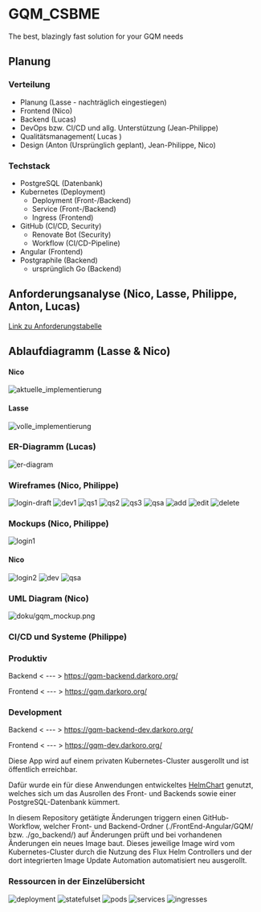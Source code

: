 # GQM_CSBME
The best, blazingly fast solution for your GQM needs

## Planung
### Verteilung
- Planung (Lasse - nachträglich eingestiegen)
- Frontend (Nico)
- Backend (Lucas)
- DevOps bzw. CI/CD und allg. Unterstützung (Jean-Philippe)
- Qualitätsmanagement( Lucas )
- Design (Anton (Ursprünglich geplant), Jean-Philippe, Nico)

### Techstack
- PostgreSQL (Datenbank) 
- Kubernetes (Deployment)
  - Deployment (Front-/Backend)
  - Service (Front-/Backend)
  - Ingress (Frontend)
- GitHub (CI/CD, Security)
  - Renovate Bot (Security)
  - Workflow (CI/CD-Pipeline)
- Angular (Frontend)
- Postgraphile (Backend)
  - ursprünglich Go (Backend)

## Anforderungsanalyse (Nico, Lasse, Philippe, Anton, Lucas)
[Link zu Anforderungstabelle](doku/userstories.ods)

## Ablaufdiagramm (Lasse & Nico)
#### Nico
![aktuelle_implementierung](doku/Ablaufdiagramme/current_implementation.png)

#### Lasse
![volle_implementierung](doku/Ablaufdiagramme/full_program.png)

### ER-Diagramm (Lucas)
![er-diagram](doku/Datenbank/ERD.png)

### Wireframes (Nico, Philippe)
![login-draft](doku/Wireframes/login_first-draft.png)
![dev1](doku/Wireframes/dev_unselected-goal.png)
![qs1](doku/Wireframes/qs_selected-goal.png)
![qs2](doku/Wireframes/qs_selected-question.png)
![qs3](doku/Wireframes/gqm_qs_all-selected.png)
![qsa](doku/Wireframes/gqm_qsa.png)
![add](doku/Wireframes/add_gqm.png)
![edit](doku/Wireframes/edit_gqm.png)
![delete](doku/Wireframes/delete_gqm.png)

### Mockups (Nico, Philippe)
![login1](doku/Mockups/login_first-draft.png)

#### Nico
![login2](doku/Mockups/login_final.png)
![dev](doku/Mockups/gqm_dev.png)
![qsa](doku/Mockups/gqm_qsa.png)

### UML Diagram (Nico)
![doku/gqm_mockup.png](doku/UML/UML_gqm.png)

### CI/CD und Systeme (Philippe)
### Produktiv
Backend < --- > https://gqm-backend.darkoro.org/

Frontend < --- > https://gqm.darkoro.org/

### Development
Backend < --- > https://gqm-backend-dev.darkoro.org/

Frontend < --- > https://gqm-dev.darkoro.org/

Diese App wird auf einem privaten Kubernetes-Cluster ausgerollt und ist öffentlich erreichbar.

Dafür wurde ein für diese Anwendungen entwickeltes [HelmChart](https://github.com/jpkraemer-mg/helmcharts/tree/main/charts/gqm) genutzt, welches sich um das Ausrollen des Front- und Backends sowie einer PostgreSQL-Datenbank kümmert.

In diesem Repository getätigte Änderungen triggern einen GitHub-Workflow, welcher Front- und Backend-Ordner (./FrontEnd-Angular/GQM/ bzw. ./go_backend/) auf Änderungen prüft und bei vorhandenen Änderungen ein neues Image baut.
Dieses jeweilige Image wird vom Kubernetes-Cluster durch die Nutzung des Flux Helm Controllers und der dort integrierten Image Update Automation automatisiert neu ausgerollt.

### Ressourcen in der Einzelübersicht
![deployment](doku/CI-CD/deployments.png)
![statefulset](doku/CI-CD/statefulset.png)
![pods](doku/CI-CD/pods.png)
![services](doku/CI-CD/services.png)
![ingresses](doku/CI-CD/ingresses.png)
